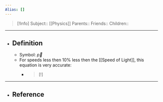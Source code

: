 ```yaml
---
Alias: []
---
```

> [!Info]
> Subject:: [[Physics]]
> Parents:: 
> Friends:: 
> Children:: 
---
- ## Definition
	- Symbol: $\vec{p}$
	- For speeds less then 10% less then the [[Speed of Light]], this equation is very accurate:
		- > [!]
---
- ## Reference
